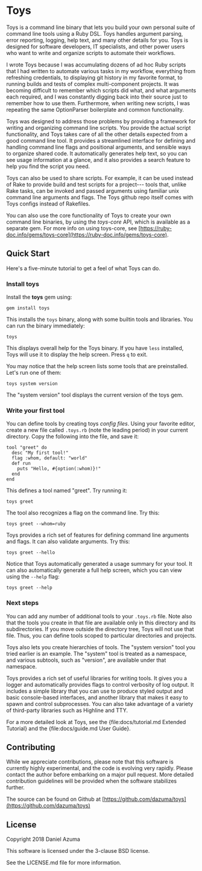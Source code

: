 # Toys

Toys is a command line binary that lets you build your own personal suite of
command line tools using a Ruby DSL. Toys handles argument parsing, error
reporting, logging, help text, and many other details for you. Toys is designed
for software developers, IT specialists, and other power users who want to
write and organize scripts to automate their workflows.

I wrote Toys because I was accumulating dozens of ad hoc Ruby scripts that I
had written to automate various tasks in my workflow, everything from
refreshing credentials, to displaying git history in my favorite format, to
running builds and tests of complex multi-component projects. It was becoming
difficult to remember which scripts did what, and what arguments each required,
and I was constantly digging back into their source just to remember how to use
them. Furthermore, when writing new scripts, I was repeating the same
OptionParser boilerplate and common functionality.

Toys was designed to address those problems by providing a framework for
writing and organizing command line scripts. You provide the actual script
functionality, and Toys takes care of all the other details expected from a
good command line tool. It provides a streamlined interface for defining and
handling command line flags and positional arguments, and sensible ways to
organize shared code. It automatically generates help text, so you can see
usage information at a glance, and it also provides a search feature to help
you find the script you need.

Toys can also be used to share scripts. For example, it can be used instead of
Rake to provide build and test scripts for a project--- tools that, unlike Rake
tasks, can be invoked and passed arguments using familiar unix command line
arguments and flags. The Toys github repo itself comes with Toys configs
instead of Rakefiles.

You can also use the core functionality of Toys to create your own command line
binaries, by using the *toys-core* API, which is available as a separate gem.
For more info on using toys-core, see
[https://ruby-doc.info/gems/toys-core](https://ruby-doc.info/gems/toys-core).

## Quick Start

Here's a five-minute tutorial to get a feel of what Toys can do.

### Install toys

Install the **toys** gem using:

    gem install toys

This installs the `toys` binary, along with some builtin tools and libraries.
You can run the binary immediately:

    toys

This displays overall help for the Toys binary. If you have `less` installed,
Toys will use it to display the help screen. Press `q` to exit.

You may notice that the help screen lists some tools that are preinstalled.
Let's run one of them:

    toys system version

The "system version" tool displays the current version of the toys gem.

### Write your first tool

You can define tools by creating toys *config files*. Using your favorite
editor, create a new file called `.toys.rb` (note the leading period) in your
current directory. Copy the following into the file, and save it:

    tool "greet" do
      desc "My first tool!"
      flag :whom, default: "world"
      def run
        puts "Hello, #{option(:whom)}!"
      end
    end

This defines a tool named "greet". Try running it:

    toys greet

The tool also recognizes a flag on the command line. Try this:

    toys greet --whom=ruby

Toys provides a rich set of features for defining command line arguments and
flags. It can also validate arguments. Try this:

    toys greet --hello

Notice that Toys automatically generated a usage summary for your tool. It can
also automatically generate a full help screen, which you can view using the
`--help` flag:

    toys greet --help

### Next steps

You can add any number of additional tools to your `.toys.rb` file. Note also
that the tools you create in that file are available only in this directory
and its subdirectories. If you move outside the directory tree, Toys will not
use that file. Thus, you can define tools scoped to particular directories and
projects.

Toys also lets you create hierarchies of tools. The "system version" tool you
tried earlier is an example. The "system" tool is treated as a namespace, and
various subtools, such as "version", are available under that namespace.

Toys provides a rich set of useful libraries for writing tools. It gives you a
logger and automatically provides flags to control verbosity of log output. It
includes a simple library that you can use to produce styled output and basic
console-based interfaces, and another library that makes it easy to spawn and
control subprocesses. You can also take advantage of a variety of third-party
libraries such as Highline and TTY.

For a more detailed look at Toys, see the
{file:docs/tutorial.md Extended Tutorial} and the
{file:docs/guide.md User Guide}.

## Contributing

While we appreciate contributions, please note that this software is currently
highly experimental, and the code is evolving very rapidly. Please contact the
author before embarking on a major pull request. More detailed contribution
guidelines will be provided when the software stabilizes further.

The source can be found on Github at
[https://github.com/dazuma/toys](https://github.com/dazuma/toys)

## License

Copyright 2018 Daniel Azuma

This software is licensed under the 3-clause BSD license.

See the LICENSE.md file for more information.
